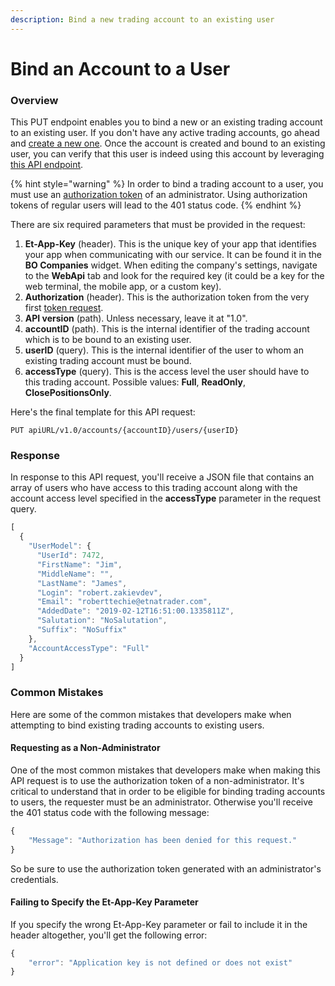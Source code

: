 ```yaml
---
description: Bind a new trading account to an existing user
---
```


# Bind an Account to a User

### Overview

This PUT endpoint enables you to bind a new or an existing trading account to an existing user. If you don't have any active trading accounts, go ahead and [create a new one](../create-a-new-trading-account/). Once the account is created and bound to an existing user, you can verify that this user is indeed using this account by leveraging [this API endpoint](../../user-accounts/list-users-accounts/).

{% hint style="warning" %}
In order to bind a trading account to a user, you must use an [authorization token](../../authentication/) of an administrator. Using authorization tokens of regular users will lead to the 401 status code.
{% endhint %}

There are six required parameters that must be provided in the request:

1. **Et-App-Key** \(header\). This is the unique key of your app that identifies your app when communicating with our service. It can be found it in the **BO Companies** widget. When editing the company's settings, navigate to the **WebApi** tab and look for the required key \(it could be a key for the web terminal, the mobile app, or a custom key\).
2. **Authorization** \(header\). This is the authorization token from the very first [token request](../../authentication/).
3. **API version** \(path\). Unless necessary, leave it at "1.0".
4. **accountID** \(path\). This is the internal identifier of the trading account which is to be bound to an existing user.
5. **userID** \(query\). This is the internal identifier of the user to whom an existing trading account must be bound.
6. **accessType** \(query\). This is the access level the user should have to this trading account.  Possible values: **Full**, **ReadOnly**, **ClosePositionsOnly**.

Here's the final template for this API request:

```text
PUT apiURL/v1.0/accounts/{accountID}/users/{userID}
```

### Response

In response to this API request, you'll receive a JSON file that contains an array of users who have access to this trading account along with the account access level specified in the **accessType** parameter in the request query.

```javascript
[
  {
    "UserModel": {
      "UserId": 7472,
      "FirstName": "Jim",
      "MiddleName": "",
      "LastName": "James",
      "Login": "robert.zakievdev",
      "Email": "roberttechie@etnatrader.com",
      "AddedDate": "2019-02-12T16:51:00.1335811Z",
      "Salutation": "NoSalutation",
      "Suffix": "NoSuffix"
    },
    "AccountAccessType": "Full"
  }
]
```

### Common Mistakes

Here are some of the common mistakes that developers make when attempting to bind existing trading accounts to existing users.

#### Requesting as a Non-Administrator

One of the most common mistakes that developers make when making this API request is to use the authorization token of a non-administrator. It's critical to understand that in order to be eligible for binding trading accounts to users, the requester must be an administrator. Otherwise you'll receive the 401 status code with the following message:

```javascript
{
    "Message": "Authorization has been denied for this request."
}
```

So be sure to use the authorization token generated with an administrator's credentials.

#### Failing to Specify the Et-App-Key Parameter

If you specify the wrong Et-App-Key parameter or fail to include it in the header altogether, you'll get the following error:

```javascript
{
    "error": "Application key is not defined or does not exist"
}
```


